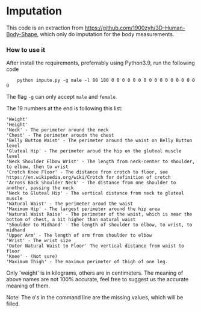 # Imputation 

This code is an extraction from https://github.com/1900zyh/3D-Human-Body-Shape, which only do imputation for the body measurements. 

### How to use it

After install the requirements, preferrably using Python3.9, run the following code 

```
    python impute.py -g male -l 80 180 0 0 0 0 0 0 0 0 0 0 0 0 0 0 0 0 0 
```

The flag `-g` can only accept `male` and `female`.

The 19 numbers at the end is following this list:

```
'Weight' 
'Height'
'Neck' - The perimeter around the neck
'Chest' - The perimeter aroudn the chest
'Belly Button Waist' - The perimeter around the waist on Belly Button level
'Gluteal Hip' - The perimeter aroud the hip on the gluteal muscle level
'Neck Shoulder Elbow Wrist' - The length from neck-center to shoulder, to elbow, then to wrist
'Crotch Knee Floor' - The distance from crotch to floor, see https://en.wikipedia.org/wiki/Crotch for definition of crotch
'Across Back Shoulder Neck' - The distance from one shoulder to another, passing the neck
'Neck to Gluteal Hip' - The vertical distance from neck to gluteal muscle
'Natural Waist' - The perimeter aroud the waist
'Maximum Hip' - The largest perimeter around the hip area
'Natural Waist Raise' - The perimeter of the waist, which is near the bottom of chest, a bit higher than natural waist
'Shoulder to Midhand' - The length of shoulder to elbow, to wrist, to midhand
'Upper Arm' - The length of arm from shoulder to elbow
'Wrist' - The wrist size
'Outer Natural Waist to Floor' The vertical distance from waist to floor
'Knee' - (Not sure)
'Maximum Thigh' - The maximum perimeter of thigh of one leg. 
```
Only 'weight' is in kilograms, others are in centimeters. 
The meaning of above names are not 100% accurate, feel free to suggest us the accurate meaning of them. 

Note: The `0`'s in the command line are the missing values, which will be filled. 